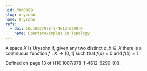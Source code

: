 ```yaml
---
uid: P000009
slug: urysohn
name: Urysohn
refs:
  - doi: 10.1007/978-1-4612-6290-9
    name: Counterexamples in Topology
---
```

A space $X$ is Urysohn if, given any two distinct $a,b \in X$ there is a continuous function $f:X \rightarrow [0,1]$ such that $f(a) = 0$ and $f(b)=1$.

Defined on page 13 of {{10.1007/978-1-4612-6290-9}}.
